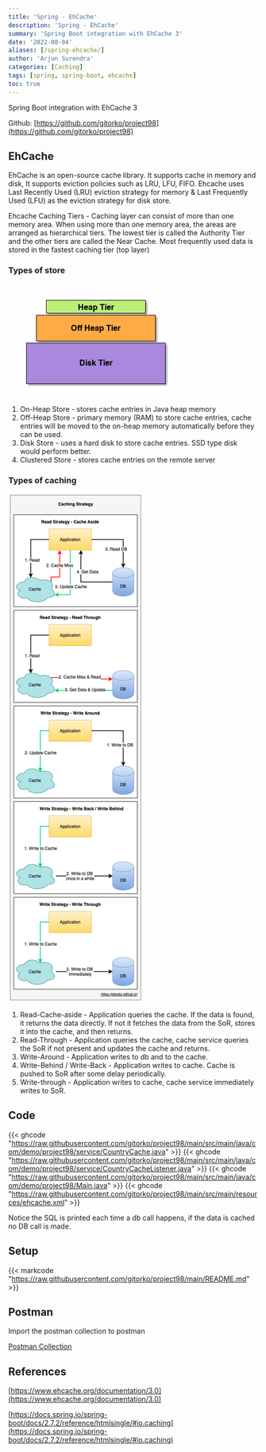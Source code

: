 ```yaml
---
title: 'Spring - EhCache'
description: 'Spring - EhCache'
summary: 'Spring Boot integration with EhCache 3'
date: '2022-08-04'
aliases: [/spring-ehcache/]
author: 'Arjun Surendra'
categories: [Caching]
tags: [spring, spring-boot, ehcache]
toc: true
---
```


Spring Boot integration with EhCache 3

Github: [https://github.com/gitorko/project98](https://github.com/gitorko/project98)

## EhCache

EhCache is an open-source cache library. It supports cache in memory and disk, It supports eviction policies such as LRU, LFU, FIFO. Ehcache uses Last Recently Used (LRU) eviction strategy for memory & Last Frequently Used (LFU) as the eviction strategy for disk store.

Ehcache Caching Tiers - Caching layer can consist of more than one memory area. When using more than one memory area, the areas are arranged as hierarchical tiers. 
The lowest tier is called the Authority Tier and the other tiers are called the Near Cache. Most frequently used data is stored in the fastest caching tier (top layer)

### Types of store

![](img01.png)

1. On-Heap Store - stores cache entries in Java heap memory
2. Off-Heap Store -  primary memory (RAM) to store cache entries, cache entries will be moved to the on-heap memory automatically before they can be used.
3. Disk Store - uses a hard disk to store cache entries. SSD type disk would perform better.
4. Clustered Store - stores cache entries on the remote server

### Types of caching

![](cache-strategy.png)

1. Read-Cache-aside - Application queries the cache. If the data is found, it returns the data directly. If not it fetches the data from the SoR, stores it into the cache, and then returns.
2. Read-Through - Application queries the cache, cache service queries the SoR if not present and updates the cache and returns.
3. Write-Around - Application writes to db and to the cache.
4. Write-Behind / Write-Back - Application writes to cache. Cache is pushed to SoR after some delay periodically.
5. Write-through - Application writes to cache, cache service immediately writes to SoR.

## Code

{{< ghcode "https://raw.githubusercontent.com/gitorko/project98/main/src/main/java/com/demo/project98/service/CountryCache.java" >}}
{{< ghcode "https://raw.githubusercontent.com/gitorko/project98/main/src/main/java/com/demo/project98/service/CountryCacheListener.java" >}}
{{< ghcode "https://raw.githubusercontent.com/gitorko/project98/main/src/main/java/com/demo/project98/Main.java" >}}
{{< ghcode "https://raw.githubusercontent.com/gitorko/project98/main/src/main/resources/ehcache.xml" >}}

Notice the SQL is printed each time a db call happens, if the data is cached no DB call is made.

## Setup

{{< markcode "https://raw.githubusercontent.com/gitorko/project98/main/README.md" >}}

## Postman

Import the postman collection to postman

[Postman Collection](https://raw.githubusercontent.com/gitorko/project98/main/postman/Project98.postman_collection.json)

## References

[https://www.ehcache.org/documentation/3.0](https://www.ehcache.org/documentation/3.0)

[https://docs.spring.io/spring-boot/docs/2.7.2/reference/htmlsingle/#io.caching](https://docs.spring.io/spring-boot/docs/2.7.2/reference/htmlsingle/#io.caching)
